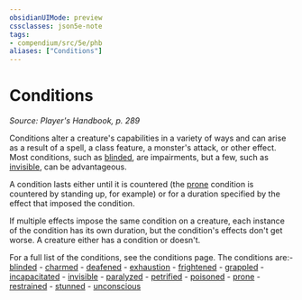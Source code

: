 ```yaml
---
obsidianUIMode: preview
cssclasses: json5e-note
tags:
- compendium/src/5e/phb
aliases: ["Conditions"]
---
```

# Conditions
*Source: Player's Handbook, p. 289* 

Conditions alter a creature's capabilities in a variety of ways and can arise as a result of a spell, a class feature, a monster's attack, or other effect. Most conditions, such as [blinded](/2-Mechanics/CLI/rules/conditions.md#blinded), are impairments, but a few, such as [invisible](/2-Mechanics/CLI/rules/conditions.md#invisible), can be advantageous.

A condition lasts either until it is countered (the [prone](/2-Mechanics/CLI/rules/conditions.md#prone) condition is countered by standing up, for example) or for a duration specified by the effect that imposed the condition.

If multiple effects impose the same condition on a creature, each instance of the condition has its own duration, but the condition's effects don't get worse. A creature either has a condition or doesn't.

For a full list of the conditions, see the conditions page. The conditions are:- [blinded](/2-Mechanics/CLI/rules/conditions.md#blinded)  - [charmed](/2-Mechanics/CLI/rules/conditions.md#charmed)  - [deafened](/2-Mechanics/CLI/rules/conditions.md#deafened)  - [exhaustion](/2-Mechanics/CLI/rules/conditions.md#exhaustion)  - [frightened](/2-Mechanics/CLI/rules/conditions.md#frightened)  - [grappled](/2-Mechanics/CLI/rules/conditions.md#grappled)  - [incapacitated](/2-Mechanics/CLI/rules/conditions.md#incapacitated)  - [invisible](/2-Mechanics/CLI/rules/conditions.md#invisible)  - [paralyzed](/2-Mechanics/CLI/rules/conditions.md#paralyzed)  - [petrified](/2-Mechanics/CLI/rules/conditions.md#petrified)  - [poisoned](/2-Mechanics/CLI/rules/conditions.md#poisoned)  - [prone](/2-Mechanics/CLI/rules/conditions.md#prone)  - [restrained](/2-Mechanics/CLI/rules/conditions.md#restrained)  - [stunned](/2-Mechanics/CLI/rules/conditions.md#stunned)  - [unconscious](/2-Mechanics/CLI/rules/conditions.md#unconscious)